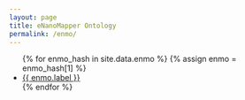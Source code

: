 ```yaml
---
layout: page
title: eNanoMapper Ontology
permalink: /enmo/
---
```

<div class="tag-cloud">
<ul>
{% for enmo_hash in site.data.enmo %}
{% assign enmo = enmo_hash[1] %}
  <li>
    <a href="{{ enmo.URI }}">
      {{ enmo.label }}
    </a>
  </li>
{% endfor %}
</ul>
</div>


<!-- TODO script needs to capture hierarchy. ontology terms will be added to _data from the ontology, with relevant fields and predicates. Href not to URI but to a collection of ERMs with the same annotation --!>